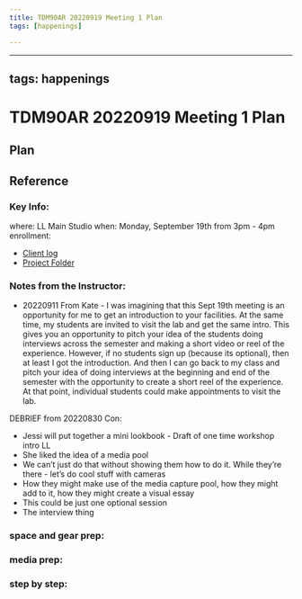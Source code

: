 ```yaml
---
title: TDM90AR 20220919 Meeting 1 Plan
tags: [happenings]

---
```


---
tags: happenings
---

# TDM90AR 20220919 Meeting 1 Plan

## Plan 

## Reference

### Key Info: 
where: LL Main Studio
when: Monday, September 19th from 3pm - 4pm
enrollment: 

* [Client log](https://docs.google.com/document/d/1sSOS8sJk3mjCvpZpj9Szgw_EWMMHDdOFeY319U0d8KU/edit#)
* [Project Folder](https://drive.google.com/drive/folders/1_frlcOE1CqHpSrJ_9fSBX9hH1DKVgjD_)

### Notes from the Instructor:

* 20220911 From Kate - I was imagining that this Sept 19th meeting is an opportunity for me to get an introduction to your facilities. At the same time, my students are invited to visit the lab and get the same intro. This gives you an opportunity to pitch your idea of the students doing interviews across the semester and making a short video or reel of the experience.
However, if no students sign up (because its optional), then at least I got the introduction. And then I can go back to my class and pitch your idea of doing interviews at the beginning and end of the semester with the opportunity to create a short reel of the experience. At that point, individual students could make appointments to visit the lab.

DEBRIEF from 20220830 Con:
* Jessi will put together a mini lookbook - Draft of one time workshop intro LL
* She liked the idea of a media pool
* We can’t just do that without showing them how to do it. While they’re there - let’s do cool stuff with cameras
* How they might make use of the media capture pool, how they might add to it, how they might create a visual essay 
* This could be just one optional session
* The interview thing


### space and gear prep:

### media prep:

### step by step:
